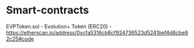 # Smart-contracts

EVPToken.sol - Evolution+ Token (ERC20) - https://etherscan.io/address/0xcfa5316cb6cf924736523d5241bef4d6cbe92c25#code
